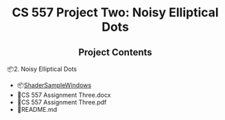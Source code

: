 <h1 align = "center"> CS 557 Project Two: Noisy Elliptical Dots</h1>

<h2 align = "center">Project Contents</h2>
<div>
    <p>📦2. Noisy Elliptical Dots</p>
    <ul>
        <li>📦<a href="https://github.com/ChiayuTu2/CS557-COMPUTER-GRAPHICS-SHADERS/tree/master/3.%20Displacement%20Mapping%2C%20Bump%20Mapping%2C%20and%20Lighting/ShaderSampleWindows">ShaderSampleWindows</a></li>
        <li>📄CS 557 Assignment Three.docx<a></li>
        <li>📄CS 557 Assignment Three.pdf<a></li>
        <li>📄README.md</li>
    </ul>
</div>